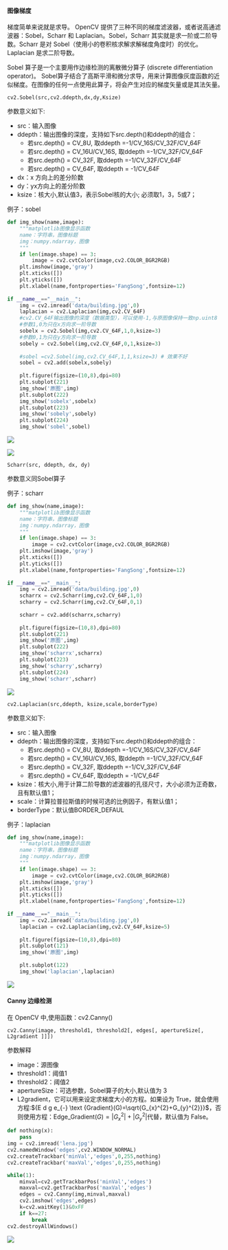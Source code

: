#### 图像梯度

梯度简单来说就是求导。
OpenCV 提供了三种不同的梯度滤波器，或者说高通滤波器：Sobel，Scharr 和 Laplacian。Sobel，Scharr 其实就是求一阶或二阶导数。Scharr 是对 Sobel（使用小的卷积核求解求解梯度角度时）的优化。Laplacian 是求二阶导数。

Sobel 算子是一个主要用作边缘检测的离散微分算子 (discrete differentiation operator)。 Sobel算子结合了高斯平滑和微分求导，用来计算图像灰度函数的近似梯度。在图像的任何一点使用此算子，将会产生对应的梯度矢量或是其法矢量。

```
cv2.Sobel(src,cv2.ddepth,dx,dy,Ksize)
```

参数意义如下:

- src：输入图像
- ddepth：输出图像的深度，支持如下src.depth()和ddepth的组合：
  - 若src.depth() = CV_8U, 取ddepth =-1/CV_16S/CV_32F/CV_64F
  - 若src.depth() = CV_16U/CV_16S, 取ddepth =-1/CV_32F/CV_64F
  - 若src.depth() = CV_32F, 取ddepth =-1/CV_32F/CV_64F
  - 若src.depth() = CV_64F, 取ddepth = -1/CV_64F
- dx：x 方向上的差分阶数
- dy：yx方向上的差分阶数
- ksize：核大小,默认值3，表示Sobel核的大小; 必须取1，3，5或7；

例子：sobel

```python
def img_show(name,image):
    """matplotlib图像显示函数
    name：字符串，图像标题
    img：numpy.ndarray，图像
    """
    if len(image.shape) == 3:
        image = cv2.cvtColor(image,cv2.COLOR_BGR2RGB)
    plt.imshow(image,'gray')
    plt.xticks([])
    plt.yticks([])
    plt.xlabel(name,fontproperties='FangSong',fontsize=12)
 
if __name__=="__main__":
    img = cv2.imread('data/building.jpg',0)
    laplacian = cv2.Laplacian(img,cv2.CV_64F)
    #cv2.CV_64F输出图像的深度（数据类型），可以使用-1,与原图像保持一致np.uint8
    #参数1,0为只在x方向求一阶导数
    sobelx = cv2.Sobel(img,cv2.CV_64F,1,0,ksize=3)
    #参数0,1为只在y方向求一阶导数
    sobely = cv2.Sobel(img,cv2.CV_64F,0,1,ksize=3)
    
    #sobel =cv2.Sobel(img,cv2.CV_64F,1,1,ksize=3) # 效果不好
    sobel = cv2.add(sobelx,sobely)
    
    plt.figure(figsize=(10,8),dpi=80)
    plt.subplot(221)
    img_show('原图',img)
    plt.subplot(222)
    img_show('sobelx',sobelx)
    plt.subplot(223)
    img_show('sobely',sobely)
    plt.subplot(224)
    img_show('sobel',sobel)
```

![](https://cdn.jsdelivr.net/gh/yunxingluoyun/blog-img/20211120170703.png)

![](https://cdn.jsdelivr.net/gh/yunxingluoyun/blog-img/20211120170722.png)

```
Scharr(src, ddepth, dx, dy)
```

参数意义同Sobel算子

例子：scharr

```python
def img_show(name,image):
    """matplotlib图像显示函数
    name：字符串，图像标题
    img：numpy.ndarray，图像
    """
    if len(image.shape) == 3:
        image = cv2.cvtColor(image,cv2.COLOR_BGR2RGB)
    plt.imshow(image,'gray')
    plt.xticks([])
    plt.yticks([])
    plt.xlabel(name,fontproperties='FangSong',fontsize=12)
 
if __name__=="__main__":
    img = cv2.imread('data/building.jpg',0)
    scharrx = cv2.Scharr(img,cv2.CV_64F,1,0)
    scharry = cv2.Scharr(img,cv2.CV_64F,0,1)
    
    scharr = cv2.add(scharrx,scharry)
    
    plt.figure(figsize=(10,8),dpi=80)
    plt.subplot(221)
    img_show('原图',img)
    plt.subplot(222)
    img_show('scharrx',scharrx)
    plt.subplot(223)
    img_show('scharry',scharry)
    plt.subplot(224)
    img_show('scharr',scharr)
```

![](https://cdn.jsdelivr.net/gh/yunxingluoyun/blog-img/20211120170741.png)

```
cv2.Laplacian(src,ddepth, ksize,scale,borderType)
```

参数意义如下:

- src：输入图像
- ddepth：输出图像的深度，支持如下src.depth()和ddepth的组合：
  - 若src.depth() = CV_8U, 取ddepth =-1/CV_16S/CV_32F/CV_64F
  - 若src.depth() = CV_16U/CV_16S, 取ddepth =-1/CV_32F/CV_64F
  - 若src.depth() = CV_32F, 取ddepth =-1/CV_32F/CV_64F
  - 若src.depth() = CV_64F, 取ddepth = -1/CV_64F
- ksize：核大小,用于计算二阶导数的滤波器的孔径尺寸，大小必须为正奇数，且有默认值1；
- scale：计算拉普拉斯值的时候可选的比例因子，有默认值1；
- borderType：默认值BORDER_DEFAUL

例子：laplacian

```python
def img_show(name,image):
    """matplotlib图像显示函数
    name：字符串，图像标题
    img：numpy.ndarray，图像
    """
    if len(image.shape) == 3:
        image = cv2.cvtColor(image,cv2.COLOR_BGR2RGB)
    plt.imshow(image,'gray')
    plt.xticks([])
    plt.yticks([])
    plt.xlabel(name,fontproperties='FangSong',fontsize=12)
 
if __name__=="__main__":
    img = cv2.imread('data/building.jpg',0)
    laplacian = cv2.Laplacian(img,cv2.CV_64F,ksize=5)
    
    plt.figure(figsize=(10,8),dpi=80)
    plt.subplot(121)
    img_show('原图',img) 
    
    plt.subplot(122)
    img_show('laplacian',laplacian)
```

![](https://cdn.jsdelivr.net/gh/yunxingluoyun/blog-img/20211120170802.png)

#### Canny 边缘检测

在 OpenCV 中,使用函数：cv2.Canny()

```
cv2.Canny(image, threshold1, threshold2[, edges[, apertureSize[, L2gradient ]]])
```

参数解释

- image：源图像
- threshold1：阈值1
- threshold2：阈值2
- apertureSize：可选参数，Sobel算子的大小,默认值为 3
- L2gradient，它可以用来设定求梯度大小的方程。如果设为 True，就会使用方程:${E d g e_{-} \text {Gradient}(G)=\sqrt{G_{x}^{2}+G_{y}^{2}}}$，否则使用方程：${\text {Edge_Gradient}(G)=\left|G_{x}^{2}\right|+\left|G_{y}^{2}\right|}$代替，默认值为 False。

```python
def nothing(x):
    pass
img = cv2.imread('lena.jpg')
cv2.namedWindow('edges',cv2.WINDOW_NORMAL)
cv2.createTrackbar('minVal','edges',0,255,nothing)
cv2.createTrackbar('maxVal','edges',0,255,nothing)

while(1):
    minval=cv2.getTrackbarPos('minVal','edges')
    maxval=cv2.getTrackbarPos('maxVal','edges')
    edges = cv2.Canny(img,minval,maxval)
    cv2.imshow('edges',edges)
    k=cv2.waitKey(1)&0xFF
    if k==27:
        break
cv2.destroyAllWindows()
```

![](https://cdn.jsdelivr.net/gh/yunxingluoyun/blog-img/canny检测.gif)

